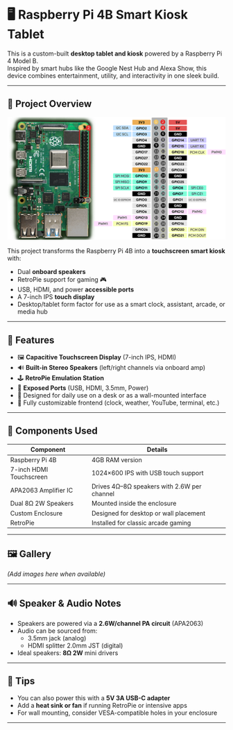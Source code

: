 # 🖥️ Raspberry Pi 4B Smart Kiosk Tablet

This is a custom-built **desktop tablet and kiosk** powered by a Raspberry Pi 4 Model B.  
Inspired by smart hubs like the Google Nest Hub and Alexa Show, this device combines entertainment, utility, and interactivity in one sleek build.

---

## 📸 Project Overview

![Smart Kiosk Tablet GPIO Diagram](Files/rpipinout.png)

This project transforms the Raspberry Pi 4B into a **touchscreen smart kiosk** with:
- Dual **onboard speakers**
- RetroPie support for gaming 🎮
- USB, HDMI, and power **accessible ports**
- A 7-inch IPS **touch display**
- Desktop/tablet form factor for use as a smart clock, assistant, arcade, or media hub

---

## 🧩 Features

- 🖼️ **Capacitive Touchscreen Display** (7-inch IPS, HDMI)
- 🔊 **Built-in Stereo Speakers** (left/right channels via onboard amp)
- 🕹️ **RetroPie Emulation Station**
- 🔌 **Exposed Ports** (USB, HDMI, 3.5mm, Power)
- 🔁 Designed for daily use on a desk or as a wall-mounted interface
- 🔧 Fully customizable frontend (clock, weather, YouTube, terminal, etc.)

---

## 🧰 Components Used

| Component                | Details                                     |
|--------------------------|---------------------------------------------|
| Raspberry Pi 4B          | 4GB RAM version                             |
| 7-inch HDMI Touchscreen  | 1024×600 IPS with USB touch support         |
| APA2063 Amplifier IC     | Drives 4Ω–8Ω speakers with 2.6W per channel |
| Dual 8Ω 2W Speakers       | Mounted inside the enclosure                |
| Custom Enclosure         | Designed for desktop or wall placement      |
| RetroPie                 | Installed for classic arcade gaming         |

---

## 🖼️ Gallery

*(Add images here when available)*

---

## 🔊 Speaker & Audio Notes

- Speakers are powered via a **2.6W/channel PA circuit** (APA2063)
- Audio can be sourced from:
  - 3.5mm jack (analog)
  - HDMI splitter 2.0mm JST (digital)
- Ideal speakers: **8Ω 2W** mini drivers

---

## 📌 Tips

- You can also power this with a **5V 3A USB-C adapter**
- Add a **heat sink or fan** if running RetroPie or intensive apps
- For wall mounting, consider VESA-compatible holes in your enclosure

---


